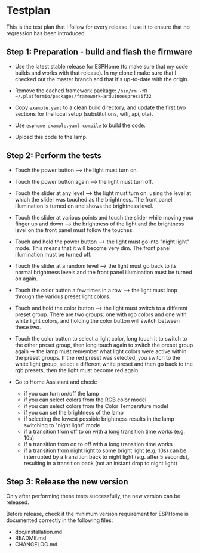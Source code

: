 # Testplan

This is the test plan that I follow for every release. I use it to ensure that no regression has
been introduced.


## Step 1: Preparation - build and flash the firmware

* Use the latest stable release for ESPHome (to make sure that my code builds and works with that
  release). In my clone I make sure that I checked out the master branch and that it's up-to-date
  with the origin.

* Remove the cached framework package: 
  `/bin/rm -fR ~/.platformio/packages/framework-arduinoespressif32` 

* Copy [`example.yaml`](../example.yaml) to a clean build directory, and update the first two sections for the
  local setup (substitutions, wifi, api, ota).

* Use `esphome example.yaml compile` to build the code.

* Upload this code to the lamp.


## Step 2: Perform the tests

* Touch the power button --> the light must turn on.

* Touch the power button again --> the light must turn off.

* Touch the slider at any level --> the light must turn on, using the level at which the slider was
  touched as the brightness. The front panel illumination is turned on and shows the brightness
  level.

* Touch the slider at various points and touch the slider while moving your finger up and down -->
  the brightness of the light and the brightness level on the front panel must follow the touches.

* Touch and hold the power button --> the light must go into "night light" mode. This means that it
  will become very dim. The front panel illumination must be turned off.

* Touch the slider at a random level --> the light must go back to its normal brightness levels and
  the front panel illumination must be turned on again.

* Touch the color button a few times in a row --> the light must loop through the various preset
  light colors.

* Touch and hold the color button --> the light must switch to a different preset group. There are
  two groups: one with rgb colors and one with white light colors, and holding the color button will
  switch between these two.

* Touch the color button to select a light color, long touch it to switch to the other preset group,
  then long touch again to switch the preset group again -> the lamp must remember what light colors
  were active within the preset groups. If the red preset was selected, you switch to the white
  light group, select a different white preset and then go back to the rgb presets, then the light
  must become red again.

* Go to Home Assistant and check:
  * if you can turn on/off the lamp
  * if you can select colors from the RGB color model
  * if you can select colors from the Color Temperature model
  * if you can set the brightness of the lamp
  * if selecting the lowest possible brightness results in the lamp
    switching to "night light" mode
  * if a transition from off to on with a long transition time works (e.g. 10s)
  * if a transition from on to off with a long transition time works
  * if a transition from night light to some bright light (e.g. 10s) can be
    interrupted by a transition back to night light (e.g. after 5 seconds),
    resulting in a transition back (not an instant drop to night light)


## Step 3: Release the new version

Only after performing these tests successfully, the new version can be released.

Before release, check if the minimum version requirement for ESPHome is documented
correctly in the following files:

  * doc/installation.md
  * README.md
  * CHANGELOG.md

